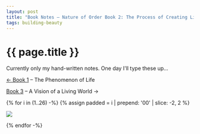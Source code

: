 ```yaml
---
layout: post
title: "Book Notes – Nature of Order Book 2: The Process of Creating Life"
tags: building-beauty
---
```


# {{ page.title }}

Currently only my hand-written notes. One day I'll type these up…

[&larr; Book 1](/2021/06/09/book-notes-nature-of-order-book-1) – The Phenomenon of Life

[Book 3](/2021/06/22/book-notes-nature-of-order-book-3) – A Vision of a Living World &rarr;

{% for i in (1..26) -%}
  {% assign padded = i | prepend: '00' | slice: -2, 2 %}

  <p id="card-{{ i }}">
    <img src="/images/posts/building-beauty/book-2-{{ padded }}.jpg" />
  </p>
{% endfor -%}
